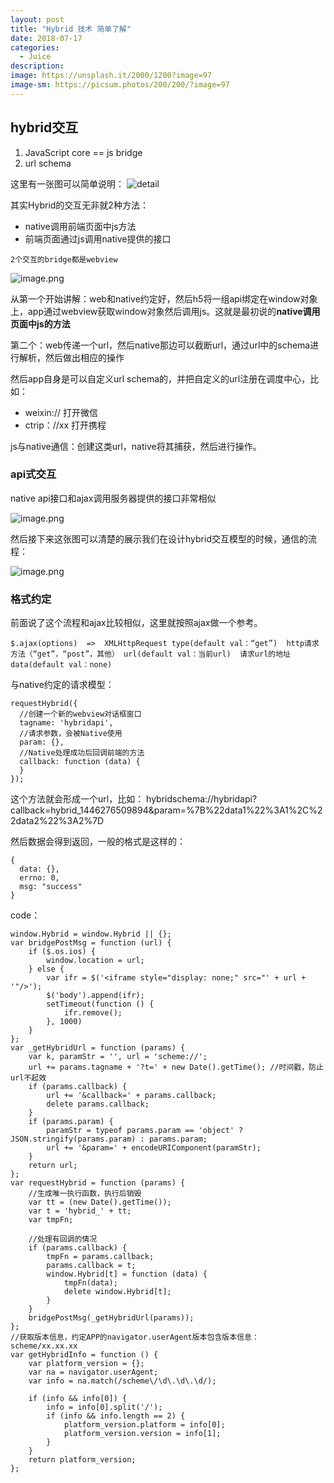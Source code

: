 ```yaml
---
layout: post
title: "Hybrid 技术 简单了解"
date: 2018-07-17
categories:
  - Juice
description: 
image: https://unsplash.it/2000/1200?image=97
image-sm: https://picsum.photos/200/200/?image=97
---
```


## hybrid交互

1. JavaScript core == js bridge
2. url schema

这里有一张图可以简单说明：
![detail](https://upload-images.jianshu.io/upload_images/3378252-99b7d4e57413b849.png?imageMogr2/auto-orient/strip%7CimageView2/2/w/1240)

其实Hybrid的交互无非就2种方法：

- native调用前端页面中js方法
- 前端页面通过js调用native提供的接口

`2个交互的bridge都是webview`

![image.png](https://upload-images.jianshu.io/upload_images/3378252-a10d0fed8dca91f8.png?imageMogr2/auto-orient/strip%7CimageView2/2/w/1240)

从第一个开始讲解：web和native约定好，然后h5将一组api绑定在window对象上，app通过webview获取window对象然后调用js。这就是最初说的**native调用页面中js的方法**

第二个：web传递一个url，然后native那边可以截断url，通过url中的schema进行解析，然后做出相应的操作

然后app自身是可以自定义url schema的，并把自定义的url注册在调度中心，比如：

- weixin:// 打开微信
- ctrip：//xx  打开携程

js与native通信：创建这类url，native将其捕获，然后进行操作。

### api式交互

native api接口和ajax调用服务器提供的接口非常相似

![image.png](https://upload-images.jianshu.io/upload_images/3378252-438484e7600dd71f.png?imageMogr2/auto-orient/strip%7CimageView2/2/w/1240)

然后接下来这张图可以清楚的展示我们在设计hybrid交互模型的时候，通信的流程：

![image.png](https://upload-images.jianshu.io/upload_images/3378252-a3f0bcf34c210847.png?imageMogr2/auto-orient/strip%7CimageView2/2/w/1240)

### 格式约定

前面说了这个流程和ajax比较相似，这里就按照ajax做一个参考。

`
$.ajax(options)  =>  XMLHttpRequest
type(default val：“get”)  http请求方法（“get”，“post”，其他）
url(default val：当前url)  请求url的地址
data(default val：none)
`

与native约定的请求模型：
```
requestHybrid({
  //创建一个新的webview对话框窗口
  tagname: 'hybridapi',
  //请求参数，会被Native使用
  param: {},
  //Native处理成功后回调前端的方法
  callback: function (data) {
  }
});
```

这个方法就会形成一个url，比如：
hybridschema://hybridapi?callback=hybrid_1446276509894&param=%7B%22data1%22%3A1%2C%22data2%22%3A2%7D

然后数据会得到返回，一般的格式是这样的：
```
{
  data: {},
  errno: 0,
  msg: "success"
}
```

code：

```
window.Hybrid = window.Hybrid || {};
var bridgePostMsg = function (url) {
    if ($.os.ios) {
        window.location = url;
    } else {
        var ifr = $('<iframe style="display: none;" src="' + url + '"/>');
        $('body').append(ifr);
        setTimeout(function () {
            ifr.remove();
        }, 1000)
    }
};
var _getHybridUrl = function (params) {
    var k, paramStr = '', url = 'scheme://';
    url += params.tagname + '?t=' + new Date().getTime(); //时间戳，防止url不起效
    if (params.callback) {
        url += '&callback=' + params.callback;
        delete params.callback;
    }
    if (params.param) {
        paramStr = typeof params.param == 'object' ? JSON.stringify(params.param) : params.param;
        url += '&param=' + encodeURIComponent(paramStr);
    }
    return url;
};
var requestHybrid = function (params) {
    //生成唯一执行函数，执行后销毁
    var tt = (new Date().getTime());
    var t = 'hybrid_' + tt;
    var tmpFn;

    //处理有回调的情况
    if (params.callback) {
        tmpFn = params.callback;
        params.callback = t;
        window.Hybrid[t] = function (data) {
            tmpFn(data);
            delete window.Hybrid[t];
        }
    }
    bridgePostMsg(_getHybridUrl(params));
};
//获取版本信息，约定APP的navigator.userAgent版本包含版本信息：scheme/xx.xx.xx
var getHybridInfo = function () {
    var platform_version = {};
    var na = navigator.userAgent;
    var info = na.match(/scheme\/\d\.\d\.\d/);

    if (info && info[0]) {
        info = info[0].split('/');
        if (info && info.length == 2) {
            platform_version.platform = info[0];
            platform_version.version = info[1];
        }
    }
    return platform_version;
};
```


